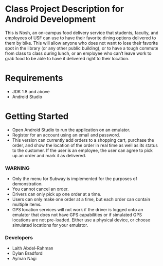 # Class Project Description for Android Development 
This is Nosh, an on-campus food delivery service that students, faculty, and employees of USF can use to 
have their favorite dining options delivered to them by bike. This will allow anyone who does not want to lose their favorite 
spot in the library (or any other public building), or to have a tough commute from class to class during lunch, or an employee 
who can’t leave work to grab food to be able to have it delivered right to their location.  

# Requirements
* JDK 1.8 and above
* Android Studio

# Getting Started
* Open Android Studio to run the application on an emulator.
* Register for an account using an email and password.
* This version can currently add orders to a shopping cart, purchase the order, and show the location of
the order in real time as well as its status to the customer. If the user is an employee, the user can
agree to pick up an order and mark it as delivered.

### WARNING
* Only the menu for Subway is implemented for the purposes of demonstration.
* You cannot cancel an order.
* Drivers can only pick up one order at a time.
* Users can only make one order at a time, but each order can contain multiple items.
* GPS location services will not work if the driver is logged onto an emulator that does not have GPS capabilities or if simulated
GPS locations are not pre-loaded. Either use a physical device, or choose simulated locations for your emulator.

### Developers
* Laith Abdel-Rahman
* Dylan Bradford
* Ayman Nagi

